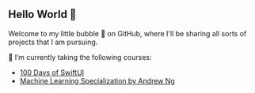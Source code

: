 ## Hello World 👋

Welcome to my little bubble 🫧 on GitHub, where I'll be sharing all sorts of projects that I am pursuing.

🌱 I’m currently taking the following courses:
- [100 Days of SwiftUI](https://www.hackingwithswift.com/100/swiftui)
- [Machine Learning Specialization by Andrew Ng](https://www.coursera.org/specializations/machine-learning-introduction)

<!--
**GoodMorningA1i/GoodMorningA1i** is a ✨ _special_ ✨ repository because its `README.md` (this file) appears on your GitHub profile.

Here are some ideas to get you started:

- 🔭 I’m currently working on ...
- 🌱 I’m currently learning ...
- 👯 I’m looking to collaborate on ...
- 🤔 I’m looking for help with ...
- 💬 Ask me about ...
- 📫 How to reach me: ...
- 😄 Pronouns: ...
- ⚡ Fun fact: ...
-->
